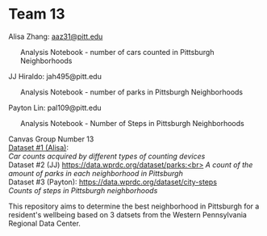 # Team 13
Alisa Zhang: aaz31@pitt.edu <br>
<ul>Analysis Notebook - number of cars counted in Pittsburgh Neighborhoods<br></ul>
JJ Hiraldo: jah495@pitt.edu<br>
<ul>Analysis Notebook - number of parks in Pittsburgh Neighborhoods <br></ul>
Payton Lin: pal109@pitt.edu<br>
<ul>Analysis Notebook - Number of Steps in Pittsburgh Neighborhoods<br></ul>

Canvas Group Number 13<br>
[Dataset #1 (Alisa)](https://data.wprdc.org/dataset/traffic-count-data-city-of-pittsburgh): <br>
_Car counts acquired by different types of counting devices_<br>
Dataset #2 (JJ) https://data.wprdc.org/dataset/parks:<br>
_A count of the amount of parks in each neighborhood in Pittsburgh_<br>
Dataset #3 (Payton): https://data.wprdc.org/dataset/city-steps<br>
_Counts of steps in Pittsburgh neighborhoods_<br>

This repository aims to determine the best neighborhood in Pittsburgh for a resident's wellbeing based on 3 datsets from the Western Pennsylvania Regional Data Center. 
